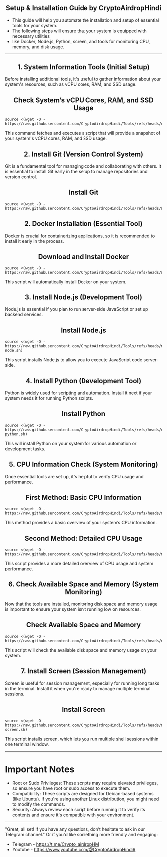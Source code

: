 # <h2 align=center>Setup & Installation Guide by CryptoAirdropHindi</h2>

- This guide will help you automate the installation and setup of essential tools for your system.
- The following steps will ensure that your system is equipped with necessary utilities 
- like Docker, Node.js, Python, screen, and tools for monitoring CPU, memory, and disk usage.
--------------------------------------------------------------------------------------------------------------


<h2 align=center>1. System Information Tools (Initial Setup)</h2>
Before installing additional tools, it's useful to gather information about
your system's resources, such as vCPU cores, RAM, and SSD usage.

<h2 align=center>Check System’s vCPU Cores, RAM, and SSD Usage</h2>

```
source <(wget -O - https://raw.githubusercontent.com/CryptoAirdropHindi/Tools/refs/heads/main/info.sh)
```
This command fetches and executes a script that will provide a snapshot of your system's vCPU cores, RAM, and SSD usage.

<h2 align=center>2. Install Git (Version Control System)</h2>
Git is a fundamental tool for managing code and collaborating with others. 
It is essential to install Git early in the setup to manage repositories and version control.

<h2 align=center>Install Git</h2>

```
source <(wget -O - https://raw.githubusercontent.com/CryptoAirdropHindi/Tools/refs/heads/main/git.sh)
```

<h2 align=center>2. Docker Installation (Essential Tool)</h2>
Docker is crucial for containerizing applications,
so it is recommended to install it early in the process.

<h2 align=center>Download and Install Docker</h2>

```
source <(wget -O - https://raw.githubusercontent.com/CryptoAirdropHindi/Tools/refs/heads/main/docker.sh)
```
This script will automatically install Docker on your system.

<h2 align=center>3. Install Node.js (Development Tool)</h2>
Node.js is essential if you plan to run server-side
JavaScript or set up backend services.

<h2 align=center>Install Node.js</h2>

```
source <(wget -O - https://raw.githubusercontent.com/CryptoAirdropHindi/Tools/refs/heads/main/install-node.sh)
```
This script installs Node.js to allow you to execute JavaScript code server-side.

<h2 align=center>4. Install Python (Development Tool)</h2>
Python is widely used for scripting and automation.
Install it next if your system needs it for running Python scripts.

<h2 align=center>Install Python</h2>

```
source <(wget -O - https://raw.githubusercontent.com/CryptoAirdropHindi/Tools/refs/heads/main/install-python.sh)
```
This will install Python on your system for various automation or development tasks.

<h2 align=center>5. CPU Information Check (System Monitoring)</h2>
Once essential tools are set up, it's helpful to verify CPU usage and performance.

<h2 align=center>First Method: Basic CPU Information</h2>

```
source <(wget -O - https://raw.githubusercontent.com/CryptoAirdropHindi/Tools/refs/heads/main/dashboard.sh)
```
This method provides a basic overview of your system’s CPU information.

<h2 align=center>Second Method: Detailed CPU Usage</h2>

```
source <(wget -O - https://raw.githubusercontent.com/CryptoAirdropHindi/Tools/refs/heads/main/monitor_cpu_space.sh)
```
This script provides a more detailed overview of CPU usage and system performance.

<h2 align=center>6. Check Available Space and Memory (System Monitoring)</h2>
Now that the tools are installed, monitoring disk space and memory
usage is important to ensure your system isn’t running low on resources.

<h2 align=center>Check Available Space and Memory</h2>

```
source <(wget -O - https://raw.githubusercontent.com/CryptoAirdropHindi/Tools/refs/heads/main/check_space_memory.sh)
```
This script will check the available disk space and memory usage on your system.

<h2 align=center>7. Install Screen (Session Management)</h2>
Screen is useful for session management, especially for running long tasks in the terminal.
Install it when you're ready to manage multiple terminal sessions.

<h2 align=center>Install Screen</h2>

```
source <(wget -O - https://raw.githubusercontent.com/CryptoAirdropHindi/Tools/refs/heads/main/install-screen.sh)
```
This script installs screen, which lets you run multiple shell sessions within one terminal window.

------------------------------------------------------------------------------------------------------------------------------------

# Important Notes
- Root or Sudo Privileges: These scripts may require elevated privileges,
so ensure you have root or sudo access to execute them.
- Compatibility: These scripts are designed for Debian-based systems (like Ubuntu).
 If you're using another Linux distribution, you might need to modify the commands.
- Security: Always review each script before running it to verify its contents and ensure it's compatible with your environment.

------------------------------------------------------------------------------------------------------------------------------------------

"Great, all set! If you have any questions, don’t hesitate to ask in our Telegram channel."
Or if you'd like something more friendly and engaging:
- Telegram - https://t.me/Crypto_airdropHM
- Youtube - https://www.youtube.com/@CryptoAirdropHindi6
